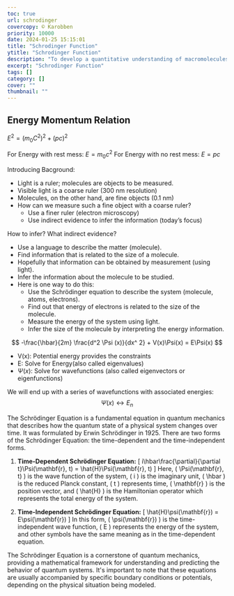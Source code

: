 ```yaml
---
toc: true
url: schrodinger
covercopy: © Karobben
priority: 10000
date: 2024-01-25 15:15:01
title: "Schrodinger Function"
ytitle: "Schrodinger Function"
description: "To develop a quantitative understanding of macromolecules in biological systems."
excerpt: "Schrodinger Function"
tags: []
category: []
cover: ""
thumbnail: ""
---
```


## Energy Momentum Relation

$E^2 = (m_ 0 C ^2) ^2 + (pc)^ 2$

For Energy with rest mess: $E = m_0c^2$
For Energy with no rest mess: $E = pc$

Introducing Bacground:
- Light is a ruler; molecules are objects to be measured.
- Visible light is a coarse ruler (300 nm resolution)
- Molecules, on the other hand, are fine objects (0.1 nm)
- How can we measure such a fine object with a coarse ruler?
    - Use a finer ruler (electron microscopy)
    - Use indirect evidence to infer the information (today’s focus)

How to infer? What indirect evidence?
- Use a language to describe the matter (molecule).
- Find information that is related to the size of a molecule.
- Hopefully that information can be obtained by measurement (using light).
- Infer the information about the molecule to be studied.
- Here is one way to do this:
    - Use the Schrödinger equation to describe the system (molecule, atoms, electrons).
    - Find out that energy of electrons is related to the size of the molecule.
    - Measure the energy of the system using light.
    - Infer the size of the molecule by interpreting the energy information.


$$
-\frac{\hbar}{2m} \frac{d^2 \Psi (x)}{dx^ 2} + V(x)\Psi(x) = E\Psi(x)
$$

- V(x): Potential energy provides the constraints
- E: Solve for Energy(also called eigenvalues)
- $\Psi(x)$: Solve for wavefunctions (also called eigenvectors or eigenfunctions)

We will end up with a series of wavefunctions with associated energies:
$$\Psi(x) \leftrightarrow E_ n $$

The Schrödinger Equation is a fundamental equation in quantum mechanics that describes how the quantum state of a physical system changes over time. It was formulated by Erwin Schrödinger in 1925. There are two forms of the Schrödinger Equation: the time-dependent and the time-independent forms.

1. **Time-Dependent Schrödinger Equation:**
   \[
   i\hbar\frac{\partial}{\partial t}\Psi(\mathbf{r}, t) = \hat{H}\Psi(\mathbf{r}, t)
   \]
   Here, \( \Psi(\mathbf{r}, t) \) is the wave function of the system, \( i \) is the imaginary unit, \( \hbar \) is the reduced Planck constant, \( t \) represents time, \( \mathbf{r} \) is the position vector, and \( \hat{H} \) is the Hamiltonian operator which represents the total energy of the system.

2. **Time-Independent Schrödinger Equation:**
   \[
   \hat{H}\psi(\mathbf{r}) = E\psi(\mathbf{r})
   \]
   In this form, \( \psi(\mathbf{r}) \) is the time-independent wave function, \( E \) represents the energy of the system, and other symbols have the same meaning as in the time-dependent equation.

The Schrödinger Equation is a cornerstone of quantum mechanics, providing a mathematical framework for understanding and predicting the behavior of quantum systems. It's important to note that these equations are usually accompanied by specific boundary conditions or potentials, depending on the physical situation being modeled.






















<style>
pre {
  background-color:#38393d;
  color: #5fd381;
}
</style>
